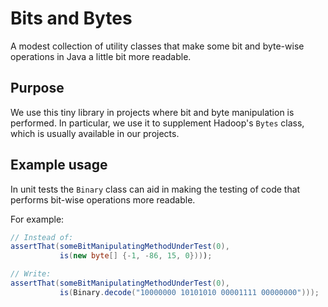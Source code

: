 Bits and Bytes
==============

A modest collection of utility classes that make some bit and byte-wise
operations in Java a little bit more readable.

## Purpose

We use this tiny library in projects where bit and byte manipulation is
performed. In particular, we use it to supplement Hadoop's `Bytes` class,
which is usually available in our projects.

## Example usage

In unit tests the `Binary` class can aid in making the testing of code that
performs bit-wise operations more readable.

For example:

```java
// Instead of:
assertThat(someBitManipulatingMethodUnderTest(0),
           is(new byte[] {-1, -86, 15, 0})));

// Write:
assertThat(someBitManipulatingMethodUnderTest(0),
           is(Binary.decode("10000000 10101010 00001111 00000000")));
```
